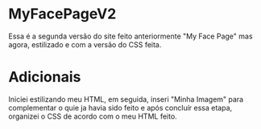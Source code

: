 # MyFacePageV2
<p>Essa é a segunda versão  do site feito anteriormente "My Face Page" mas agora, estilizado e com a versão do CSS feita.<p>

# Adicionais 
Iniciei estilizando meu HTML, em seguida, inseri "Minha Imagem" para complementar o quie ja havia sido feito e após concluír essa etapa, organizei o CSS de acordo com o meu HTML feito.
